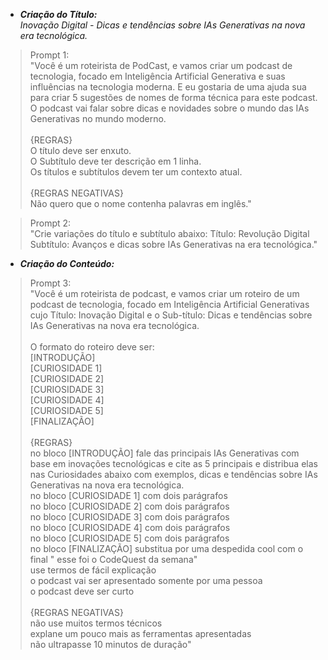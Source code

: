 - ***Criação do Título:***  
*Inovação Digital - Dicas e tendências sobre IAs Generativas na nova era tecnológica.*

>Prompt 1:
\
"Você é um roteirista de PodCast, e vamos criar um podcast de tecnologia, focado em Inteligência Artificial Generativa e suas influências na tecnologia moderna. E eu gostaria de uma ajuda sua para criar 5 sugestões de nomes de forma técnica para este podcast. O podcast vai falar sobre dicas e novidades sobre o mundo das IAs Generativas no mundo moderno.
\
\
{REGRAS}  
O título deve ser enxuto.  
O Subtítulo deve ter descrição em 1 linha.  
Os títulos e subtítulos devem ter um contexto atual.
\
\
{REGRAS NEGATIVAS}  
Não quero que o nome contenha palavras em inglês."

> Prompt 2:
\
"Crie variações do título e subtítulo abaixo:
Título: Revolução Digital
Subtítulo: Avanços e dicas sobre IAs Generativas na era tecnológica."

- ***Criação do Conteúdo:***
> Prompt 3:
\
"Você é um roteirista de podcast, e vamos criar um roteiro de um podcast de tecnologia, focado em Inteligência Artificial Generativas cujo Título: Inovação Digital e o Sub-título: Dicas e tendências sobre IAs Generativas na nova era tecnológica.
\
\
O formato do roteiro deve ser:  
[INTRODUÇÃO]  
[CURIOSIDADE 1]  
[CURIOSIDADE 2]  
[CURIOSIDADE 3]  
[CURIOSIDADE 4]  
[CURIOSIDADE 5]  
[FINALIZAÇÃO]
\
\
{REGRAS}  
no bloco [INTRODUÇÃO] fale das principais IAs Generativas com base em inovações tecnológicas e cite as 5 principais e distribua elas nas Curiosidades abaixo com exemplos, dicas e tendências sobre IAs Generativas na nova era tecnológica.  
no bloco [CURIOSIDADE 1] com dois parágrafos  
no bloco [CURIOSIDADE 2] com dois parágrafos  
no bloco [CURIOSIDADE 3] com dois parágrafos  
no bloco [CURIOSIDADE 4] com dois parágrafos  
no bloco [CURIOSIDADE 5] com dois parágrafos  
no bloco [FINALIZAÇÃO] substitua por uma despedida cool com o final " esse foi o CodeQuest da semana"  
use termos de fácil explicação  
o podcast vai ser apresentado somente por uma pessoa  
o podcast deve ser curto
\
\
{REGRAS NEGATIVAS}  
não use muitos termos técnicos  
explane um pouco mais as ferramentas apresentadas  
não ultrapasse 10 minutos de duração"